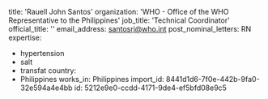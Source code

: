 title: 'Rauell John Santos'
organization: 'WHO - Office of the WHO Representative to the Philippines'
job_title: 'Technical Coordinator'
official_title: ''
email_address: santosrj@who.int
post_nominal_letters: RN
expertise:
  - hypertension
  - salt
  - transfat
country:
  - Philippines
works_in: Philippines
import_id: 8441d1d6-7f0e-442b-9fa0-32e594a4e4bb
id: 5212e9e0-ccdd-4171-9de4-ef5bfd08e9c5
